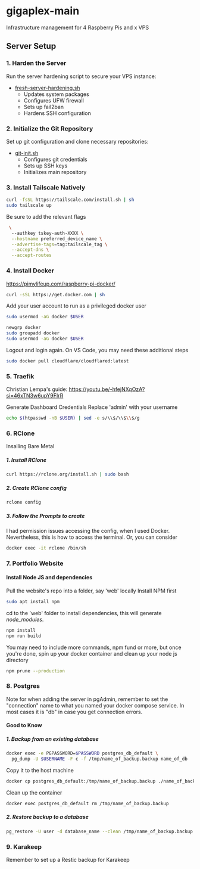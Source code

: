 # gigaplex-main
Infrastructure management for 4 Raspberry Pis and x VPS

## Server Setup

### 1. Harden the Server
Run the server hardening script to secure your VPS instance:
- [fresh-server-hardening.sh](fresh-server-hardening.sh)
  - Updates system packages
  - Configures UFW firewall
  - Sets up fail2ban
  - Hardens SSH configuration

### 2. Initialize the Git Repository
Set up git configuration and clone necessary repositories:
- [git-init.sh](./git-init.sh)
  - Configures git credentials
  - Sets up SSH keys
  - Initializes main repository

### 3. Install Tailscale Natively
```bash
curl -fsSL https://tailscale.com/install.sh | sh
sudo tailscale up
```
Be sure to add the relevant flags
```bash
 \
  --authkey tskey-auth-XXXX \
  --hostname preferred_device_name \
  --advertise-tags=tag:tailscale_tag \
  --accept-dns \
  --accept-routes
```
### 4. Install Docker
https://pimylifeup.com/raspberry-pi-docker/

```bash
curl -sSL https://get.docker.com | sh
```
Add your user account to run as a privileged docker user
```bash
sudo usermod -aG docker $USER
```
```bash
newgrp docker
sudo groupadd docker
sudo usermod -aG docker $USER
```
Logout and login again.
On VS Code, you may need these additional steps
```bash
sudo docker pull cloudflare/cloudflared:latest
```
### 5. Traefik
Christian Lempa's guide: https://youtu.be/-hfejNXqOzA?si=46xTN3w6upY9FIrR

Generate Dashboard Credentials
Replace 'admin' with your username
```bash
echo $(htpasswd -nB $USER) | sed -e s/\\$/\\$\\$/g
```

### 6. RClone
Insalling Bare Metal
##### 1. Install RClone
```bash
curl https://rclone.org/install.sh | sudo bash
```
##### 2. Create RClone config
```bash
rclone config
```
##### 3. Follow the Prompts to create
I had permission issues accessing the config, when I used Docker. Nevertheless, this is how to access the terminal.
Or, you can consider 
```bash
docker exec -it rclone /bin/sh
```

### 7. Portfolio Website

#### Install Node JS and dependencies
Pull the website's repo into a folder, say 'web' locally
Install NPM first
```bash
sudo apt install npm
```
cd to the 'web' folder to install dependencies, this will generate *node_modules*.
```bash
npm install
npm run build
```
You may need to include more commands, npm fund or more, but once you're done, spin up your docker container and clean up your node js directory
```bash
npm prune --production
```

### 8. Postgres
Note for when adding the server in pgAdmin, remember to set the "connection" name to what you named your docker compose service. In most cases it is "db" in case you get connection errors.

#### Good to Know
##### 1. Backup from an existing database
```bash
docker exec -e PGPASSWORD=$PASSWORD postgres_db_default \
  pg_dump -U $USERNAME -F c -f /tmp/name_of_backup.backup name_of_db
```
Copy it to the host machine
```bash
docker cp postgres_db_default:/tmp/name_of_backup.backup ./name_of_backup.backup
```
Clean up the container
```bash
docker exec postgres_db_default rm /tmp/name_of_backup.backup
```
##### 2. Restore backup to a database
```bash
pg_restore -U user -d database_name --clean /tmp/name_of_backup.backup
```


### 9. Karakeep
Remember to set up a Restic backup for Karakeep
